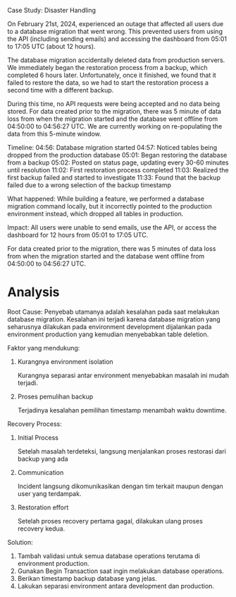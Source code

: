 Case Study: Disaster Handling

On February 21st, 2024, experienced an outage that affected all users due to a database migration that went wrong. This prevented users from using the API (including sending emails) and accessing the dashboard from 05:01 to 17:05 UTC (about 12 hours).

The database migration accidentally deleted data from production servers. We immediately began the restoration process from a backup, which completed 6 hours later. Unfortunately, once it finished, we found that it failed to restore the data, so we had to start the restoration process a second time with a different backup.

During this time, no API requests were being accepted and no data being stored. For data created prior to the migration, there was 5 minute of data loss from when the migration started and the database went offline from 04:50:00 to 04:56:27 UTC. We are currently working on re-populating the data from this 5-minute window.

Timeline:
04:56: Database migration started
04:57: Noticed tables being dropped from the production database
05:01: Began restoring the database from a backup
05:02: Posted on status page, updating every 30-60 minutes until resolution
11:02: First restoration process completed
11:03: Realized the first backup failed and started to investigate
11:33: Found that the backup failed due to a wrong selection of the backup timestamp

What happened:
While building a feature, we performed a database migration command locally, but it incorrectly pointed to the production environment instead, which dropped all tables in production.

Impact:
All users were unable to send emails, use the API, or access the dashboard for 12 hours from 05:01 to 17:05 UTC.

For data created prior to the migration, there was 5 minutes of data loss from when the migration started and the database went offline from 04:50:00 to 04:56:27 UTC.

# Analysis

Root Cause:
Penyebab utamanya adalah kesalahan pada saat melakukan database migration. Kesalahan ini terjadi karena database migration yang seharusnya dilakukan pada environment development dijalankan pada environment production yang kemudian menyebabkan table deletion.

Faktor yang mendukung:
1. Kurangnya environment isolation

    Kurangnya separasi antar environment menyebabkan masalah ini mudah terjadi.
2. Proses pemulihan backup

    Terjadinya kesalahan pemilihan timestamp menambah waktu downtime.

Recovery Process:
1. Initial Process

    Setelah masalah terdeteksi, langsung menjalankan proses restorasi dari backup yang ada
2. Communication

    Incident langsung dikomunikasikan dengan tim terkait maupun dengan user yang terdampak.
3. Restoration effort

    Setelah proses recovery pertama gagal, dilakukan ulang proses recovery kedua.

Solution:
1. Tambah validasi untuk semua database operations terutama di environment production.
2. Gunakan Begin Transaction saat ingin melakukan database operations.
3. Berikan timestamp backup database yang jelas.
4. Lakukan separasi environment antara development dan production.


